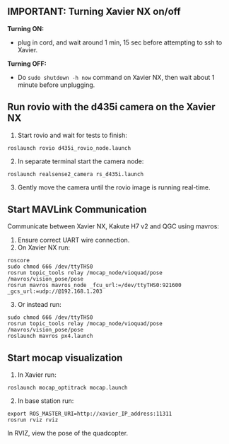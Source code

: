 ## IMPORTANT: Turning Xavier NX on/off
**Turning ON:**
- plug in cord, and wait around 1 min, 15 sec before attempting to ssh to Xavier.

**Turning OFF:**
- Do `sudo shutdown -h now` command on Xavier NX, then wait about 1 minute before unplugging.

## Run rovio with the d435i camera on the Xavier NX
1. Start rovio and wait for tests to finish:
```
roslaunch rovio d435i_rovio_node.launch
```
2. In separate terminal start the camera node:
```
roslaunch realsense2_camera rs_d435i.launch
```
3. Gently move the camera until the rovio image is running real-time.

## Start MAVLink Communication
Communicate between Xavier NX, Kakute H7 v2 and QGC using mavros:
1. Ensure correct UART wire connection.
2. On Xavier NX run:
```
roscore
sudo chmod 666 /dev/ttyTHS0
rosrun topic_tools relay /mocap_node/vioquad/pose /mavros/vision_pose/pose
rosrun mavros mavros_node _fcu_url:=/dev/ttyTHS0:921600 _gcs_url:=udp://@192.168.1.203
```
3. Or instead run:
```
sudo chmod 666 /dev/ttyTHS0
rosrun topic_tools relay /mocap_node/vioquad/pose /mavros/vision_pose/pose
roslaunch mavros px4.launch
```

## Start mocap visualization
1. In Xavier run:
```
roslaunch mocap_optitrack mocap.launch
```
2. In base station run:
```
export ROS_MASTER_URI=http://xavier_IP_address:11311
rosrun rviz rviz
```
In RVIZ, view the pose of the quadcopter.
